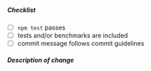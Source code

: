 <!--
Thank you for your pull request. Please review below requirements.
Bug fixes and new features should include tests and possibly benchmarks.
Contributors guide: https://github.com/antvis/g2/blob/master/CONTRIBUTING.md

感谢您贡献代码。请确认下列 checklist 的完成情况。
Bug 修复和新功能必须包含测试，必要时请附上性能测试。
Contributors guide: https://github.com/antvis/g2/blob/master/CONTRIBUTING.md
-->

##### Checklist
<!-- Remove items that do not apply. For completed items, change [ ] to [x]. -->

- [ ] `npm test` passes
- [ ] tests and/or benchmarks are included
- [ ] commit message follows commit guidelines

##### Description of change
<!-- Provide a description of the change below this comment. -->
